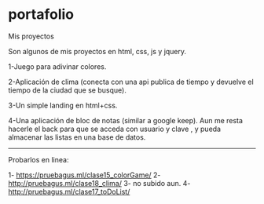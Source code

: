 # portafolio
Mis proyectos

Son algunos de mis proyectos en html, css, js y jquery.

1-Juego para adivinar colores.   

2-Aplicación de clima (conecta con una api publica de tiempo y devuelve el tiempo de la ciudad que se busque).

3-Un simple landing en html+css.

4-Una aplicación de bloc de notas (similar a google keep). Aun me resta hacerle el back para que se acceda con usuario y clave , y pueda almacenar las listas en una base de datos.

-----------------------------------------------------------------------------------------------------------------------------------------------------------------------------------

Probarlos en linea:

1- https://pruebagus.ml/clase15_colorGame/
2- http://pruebagus.ml/clase18_clima/
3- no subido aun.
4- http://pruebagus.ml/clase17_toDoList/
